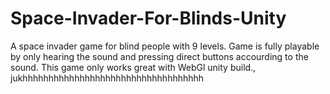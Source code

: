 # Space-Invader-For-Blinds-Unity
A space invader game for  blind people with 9 levels. Game is fully playable by only hearing the sound and pressing direct buttons accourding to the sound. This game only works great with WebGl unity build.,
jukhhhhhhhhhhhhhhhhhhhhhhhhhhhhhhhhhhh
